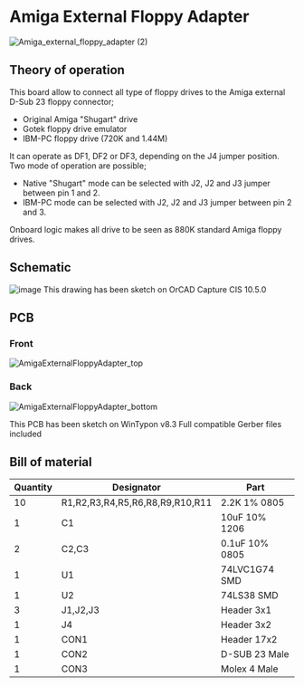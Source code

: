 # Amiga External Floppy Adapter
![Amiga_external_floppy_adapter (2)](https://user-images.githubusercontent.com/18539931/230749396-5b39c6dc-1d00-4def-bb18-f4b16c55c2c6.jpg)
## Theory of operation
This board allow to connect all type of floppy drives to the Amiga external D-Sub 23 floppy connector;
- Original Amiga "Shugart" drive
- Gotek floppy drive emulator
- IBM-PC floppy drive (720K and 1.44M)

It can operate as DF1, DF2 or DF3, depending on the J4 jumper position.
Two mode of operation are possible;
- Native "Shugart" mode can be selected with J2, J2 and J3 jumper between pin 1 and 2.
- IBM-PC mode can be selected with J2, J2 and J3 jumper between pin 2 and 3.

Onboard logic makes all drive to be seen as 880K standard Amiga floppy drives.

## Schematic
![image](https://user-images.githubusercontent.com/18539931/230749293-f41791b9-1176-4a9e-b3d5-f3554d44c2d8.png)
This drawing has been sketch on OrCAD Capture CIS 10.5.0
## PCB
### Front
![AmigaExternalFloppyAdapter_top](https://user-images.githubusercontent.com/18539931/230749420-7ebd147e-44d0-4e79-91df-1b5ad7245485.JPG)
### Back
![AmigaExternalFloppyAdapter_bottom](https://user-images.githubusercontent.com/18539931/230749426-c163f0d6-a89b-4f83-bb16-cf54656d51e8.JPG)

This PCB has been sketch on WinTypon v8.3
Full compatible Gerber files included
## Bill of material

| Quantity | Designator | Part |
|---|---|---|
| 10 | R1,R2,R3,R4,R5,R6,R8,R9,R10,R11 | 2.2K 1% 0805 |
| 1 | C1 | 10uF 10% 1206 |
| 2 | C2,C3 | 0.1uF 10% 0805 |
| 1 | U1 | 74LVC1G74 SMD |
| 1 | U2 | 74LS38 SMD |
| 3 | J1,J2,J3 | Header 3x1 |
| 1 | J4 | Header 3x2 |
| 1 | CON1 | Header 17x2 |
| 1 | CON2 | D-SUB 23 Male |
| 1 | CON3 | Molex 4 Male |

